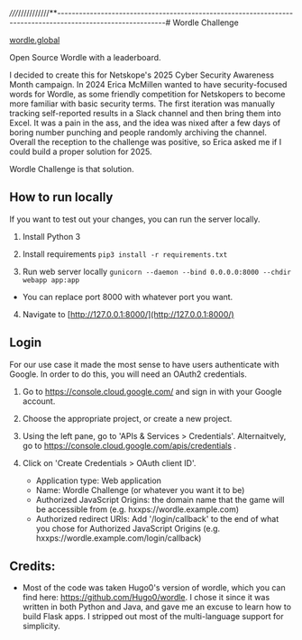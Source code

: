 *///*///////////**------------------------------------------------------------------------------------------------------------# Wordle Challenge

[wordle.global](https://wordle.global/)

Open Source Wordle with a leaderboard.

I decided to create this for Netskope's 2025 Cyber Security Awareness Month campaign. In 2024 Erica McMillen wanted to have security-focused words for Wordle, as some friendly competition for Netskopers to become more familiar with basic security terms. The first iteration was manually tracking self-reported results in a Slack channel and then bring them into Excel. It was a pain in the ass, and the idea was nixed after a few days of boring number punching and people randomly archiving the channel. Overall the reception to the challenge was positive, so Erica asked me if I could build a proper solution for 2025.

Wordle Challenge is that solution.

## How to run locally

If you want to test out your changes, you can run the server locally.

1. Install Python 3

2. Install requirements
```pip3 install -r requirements.txt```

3. Run web server locally
```gunicorn --daemon --bind 0.0.0.0:8000 --chdir webapp app:app```
- You can replace port 8000 with whatever port you want.

4. Navigate to [http://127.0.0.1:8000/](http://127.0.0.1:8000/)

## Login
For our use case it made the most sense to have users authenticate with Google. In order to do this, you will need an OAuth2 credentials.

1. Go to https://console.cloud.google.com/ and sign in with your Google account. 

2. Choose the appropriate project, or create a new project.

3. Using the left pane, go to 'APIs & Services > Credentials'. Alternaitvely, go to https://console.cloud.google.com/apis/credentials .

4. Click on 'Create Credentials > OAuth client ID'. 
    - Application type: Web application
    - Name: Wordle Challenge (or whatever you want it to be)
    - Authorized JavaScript Origins: the domain name that the game will be accessible from (e.g. hxxps://wordle.example.com)
    - Authorized redirect URIs: Add '/login/callback' to the end of what you chose for Authorized JavaScript Origins (e.g. hxxps://wordle.example.com/login/callback)

## Credits:
- Most of the code was taken Hugo0's version of wordle, which you can find here: https://github.com/Hugo0/wordle. I chose it since it was written in both Python and Java, and gave me an excuse to learn how to build Flask apps. I stripped out most of the multi-language support for simplicity. 